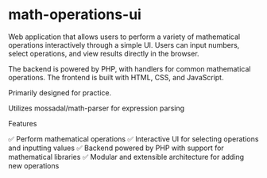 # math-operations-ui

Web application that allows users to perform a variety of mathematical operations interactively through a simple UI. Users can input numbers, select operations, and view results directly in the browser.

The backend is powered by PHP, with handlers for common mathematical operations. The frontend is built with HTML, CSS, and JavaScript.

Primarily designed for practice.

Utilizes mossadal/math-parser for expression parsing

Features

✅ Perform mathematical operations
✅ Interactive UI for selecting operations and inputting values
✅ Backend powered by PHP with support for mathematical libraries
✅ Modular and extensible architecture for adding new operations
